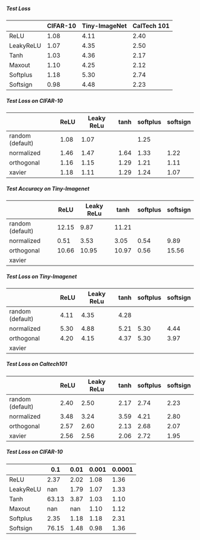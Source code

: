 
##### Test Loss
|   | CIFAR-10 | Tiny-ImageNet | CalTech 101 |
|---|---|---|---|
|  ReLU | 1.08 |  4.11 |  2.40 |
|  LeakyReLU | 1.07 | 4.35  | 2.50  |
|  Tanh | 1.03  |  4.36 |  2.17 |
|  Maxout | 1.10 | 4.25 | 2.12  |
|  Softplus | 1.18 | 5.30  |  2.74 |
|  Softsign |  0.98 | 4.48  | 2.23  |


##### Test Loss on CIFAR-10
|   | ReLU | Leaky ReLu | tanh | softplus | softsign |
|---|---|---|---|---|---|
| random (default) | 1.08  | 1.07  |   | 1.25 |  |
|  normalized | 1.46  | 1.47  | 1.64  | 1.33  | 1.22  |
|  orthogonal | 1.16  | 1.15  | 1.29  | 1.21  | 1.11  |
|  xavier | 1.18  | 1.11  | 1.29  | 1.24  | 1.07  |


##### Test Accuracy on Tiny-Imagenet
|   | ReLU | Leaky ReLu | tanh | softplus | softsign |
|---|---|---|---|---|---|
| random (default) | 12.15  | 9.87  | 11.21  |  |  |
|  normalized | 0.51  | 3.53  | 3.05  | 0.54  | 9.89  |
|  orthogonal | 10.66  | 10.95  | 10.97  | 0.56  | 15.56  |
|  xavier |   |   |   |   |   |


##### Test Loss on Tiny-Imagenet
|   | ReLU | Leaky ReLu | tanh | softplus | softsign |
|---|---|---|---|---|---|
| random (default) | 4.11  | 4.35  | 4.28  |  |  |
|  normalized | 5.30  | 4.88  | 5.21  | 5.30  | 4.44  |
|  orthogonal | 4.20  | 4.15  | 4.37  | 5.30  | 3.97  |
|  xavier |   |   |   |   |   |


##### Test Loss on Caltech101
|   | ReLU | Leaky ReLu | tanh | softplus | softsign |
|---|---|---|---|---|---|
| random (default) | 2.40  | 2.50  | 2.17  | 2.74 | 2.23 |
|  normalized | 3.48  | 3.24  | 3.59  | 4.21  | 2.80  |
|  orthogonal | 2.57  | 2.60  | 2.13  | 2.68  | 2.07 |
|  xavier | 2.56  |  2.56 | 2.06  | 2.72  | 1.95  |



##### Test Loss on CIFAR-10
|   | 0.1 | 0.01 | 0.001 | 0.0001 |
|---|---|---|---|---|
|  ReLU      | 2.37 | 2.02  | 1.08  | 1.36  |
|  LeakyReLU | nan |  1.79 | 1.07 | 1.33 |
|  Tanh      | 63.13  | 3.87  |  1.03 | 1.10 |
|  Maxout    | nan | nan  | 1.10  | 1.12 |
|  Softplus  | 2.35  | 1.18  |  1.18 | 2.31  |
|  Softsign  | 76.15 | 1.48  | 0.98  | 1.36  |
